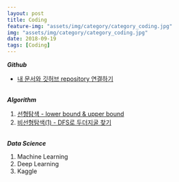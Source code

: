 ```yaml
---
layout: post
title: Coding
feature-img: "assets/img/category/category_coding.jpg"
img: "assets/img/category/category_coding.jpg"
date: 2018-09-19
tags: [Coding]
---
```


<!--Sed ut perspiciatis unde omnis iste natus error sit voluptatem accusantium doloremque laudantium, totam rem aperiam, eaque ipsa quae ab illo inventore veritatis et quasi architecto beatae vitae dicta sunt explicabo. Nemo enim ipsam voluptatem <a>quia voluptas sit aspernatur</a> aut odit aut fugit, sed quia consequuntur magni dolores eos qui ratione voluptatem sequi nesciunt. Neque porro quisquam est, qui dolorem ipsum quia dolor sit amet, consectetur, adipisci velit, sed quia non numquam eius <a>modi tempora incidunt</a> ut labore et dolore magnam aliquam quaerat voluptatem. Ut enim ad minima veniam, quis nostrum exercitationem ullam corporis suscipit laboriosam, nisi ut aliquid ex ea commodi consequatur? Quis autem vel eum iure reprehenderit qui in ea voluptate velit esse quam nihil molestiae consequatur, vel illum qui dolorem eum fugiat quo voluptas nulla pariatur?
Use this area of the page to describe your project. The icon above is part of a free icon set by <a href="https://sellfy.com/p/8Q9P/jV3VZ/">Flat Icons</a>. On their website, you can download their free set with 16 icons, or you can purchase the entire set with 146 icons for only $12!-->

***Github***

- <a href = "https://suyeon0506.github.io/2018/09/29/%EB%82%B4-%EB%AC%B8%EC%84%9C%EC%99%80-%EA%B9%83%ED%97%88%EB%B8%8C-repository-%EC%97%B0%EA%B2%B0%ED%95%98%EA%B8%B0.html">내 문서와 깃허브 repository 연결하기</a>
<br><br>

***Algorithm***

1. <a href = "https://suyeon0506.github.io/2018/10/07/%EC%95%8C%EA%B3%A0%EB%A6%AC%EC%A6%98-%EC%84%A0%ED%98%95%ED%83%90%EC%83%89.html">선형탐색 - lower bound & upper bound</a>
2. <a href = "https://suyeon0506.github.io/2018/10/14/%EC%95%8C%EA%B3%A0%EB%A6%AC%EC%A6%98-%EB%B9%84%EC%84%A0%ED%98%95%ED%83%90%EC%83%89(1).html">비선형탐색(1) - DFS로 두더지굴 찾기</a>
<br><br>

***Data Science***

1. Machine Learning
2. Deep Learning
3. Kaggle
<br><br>

